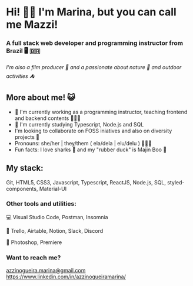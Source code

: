 # Hi! 👋🏽 I'm Marina, but you can call me Mazzi!



### A full stack web developer and programming instructor from Brazil 🖥️ 🇧🇷

###### I'm also a film producer 🎥 and a passionate about nature 🌿 and outdoor activities ⛺



## More about me! 😺

- 🔭 I'm currently working as a programming instructor, teaching frontend and backend contents 🧑🏽‍🏫
- 🌱 I'm currently studying Typescript, Node.js and SQL
- I'm looking to collaborate on FOSS iniatives and also on diversity projects 🌈
- Pronouns: she/her | they/them ( ela/dela | elu/delu ) 🧑🏽‍💻
- Fun facts: I love sharks 🦈 and my "rubber duck" is Majin Boo 🦆



## My stack:

Git, HTML5, CSS3, Javascript, Typescript, ReactJS, Node.js, SQL, styled-components, Material-UI



### Other tools and utilities:

💻 Visual Studio Code, Postman, Insomnia

🙊 Trello, Airtable, Notion, Slack, Discord

🎨 Photoshop, Premiere



### Want to reach me?

azzinogueira.marina@gmail.com
https://www.linkedin.com/in/azzinogueiramarina/
